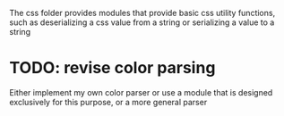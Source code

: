 
The css folder provides modules that provide basic css utility functions, such as deserializing a css value from a string or serializing a value to a string

# TODO: revise color parsing

Either implement my own color parser or use a module that is designed exclusively for this purpose, or a more general parser
